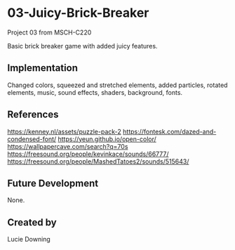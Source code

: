# 03-Juicy-Brick-Breaker
Project 03 from MSCH-C220

Basic brick breaker game with added juicy features. 

## Implementation
Changed colors, squeezed and stretched elements, added particles, rotated elements, music, sound effects, shaders, background, fonts.

## References
https://kenney.nl/assets/puzzle-pack-2
https://fontesk.com/dazed-and-condensed-font/
https://yeun.github.io/open-color/
https://wallpapercave.com/search?q=70s
https://freesound.org/people/kevinkace/sounds/66777/
https://freesound.org/people/MashedTatoes2/sounds/515643/

## Future Development
None.

## Created by
Lucie Downing
